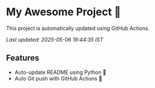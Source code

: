 # My Awesome Project 🚀

This project is automatically updated using GitHub Actions.

_Last updated: 2025-05-06 19:44:35 IST_

## Features
- Auto-update README using Python 🐍
- Auto Git push with GitHub Actions 🤖
